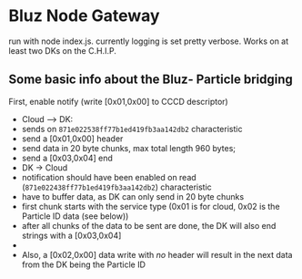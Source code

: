 # Bluz Node Gateway

run with node index.js.  currently logging is set pretty verbose.  Works on at least two DKs on the C.H.I.P.

## Some basic info about the Bluz- Particle bridging

First, enable notify (write [0x01,0x00] to CCCD descriptor)

* Cloud --> DK:
 * sends on `871e022538ff77b1ed419fb3aa142db2` characteristic
 * send a [0x01,0x00] header
 * send data in 20 byte chunks, max total length 960 bytes;
 * send a [0x03,0x04] end 
* DK -> Cloud
 * notification should have been enabled on read (`871e022438ff77b1ed419fb3aa142db2`) characteristic
 * have to buffer data, as DK can only send in 20 byte chunks
 * first chunk starts with the service type (0x01 is for cloud, 0x02 is the Particle ID data (see below))
 * after all chunks of the data to be sent are done, the DK will also end strings with a [0x03,0x04] 
 * 
* Also, a [0x02,0x00] data write with _no_ header will result in the next data from the DK being the Particle ID  
